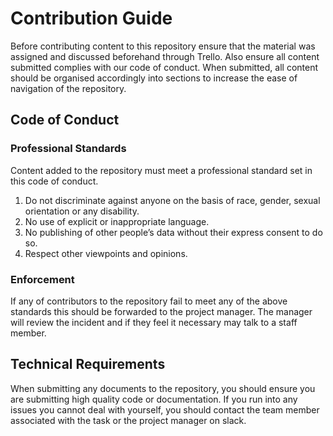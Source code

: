 # Contribution Guide
Before contributing content to this repository ensure that the material was assigned and discussed beforehand through Trello.
Also ensure all content submitted complies with our code of conduct.
When submitted, all content should be organised accordingly into sections to increase the ease of navigation of the repository.

## Code of Conduct

### Professional Standards
Content added to the repository must meet a professional standard set in this code of conduct.
1. Do not discriminate against anyone on the basis of race, gender, sexual orientation or any disability.
2. No use of explicit or inappropriate language.
3. No publishing of other people’s data without their express consent to do so.
4. Respect other viewpoints and opinions.
### Enforcement
If any of contributors to the repository fail to meet any of the above standards this should be forwarded to the project manager.
The manager will review the incident and if they feel it necessary may talk to a staff member.

## Technical Requirements
When submitting any documents to the repository, you should ensure you are submitting high quality code or documentation.
If you run into any issues you cannot deal with yourself, you should contact the team member associated with the task or the project manager on slack.
